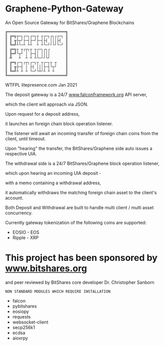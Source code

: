 # Graphene-Python-Gateway
An Open Source Gateway for BitShares/Graphene Blockchains

    ╔══════════════════════════╗
    ║ ╔═╗┬─┐┌─┐┌─┐┬ ┬┌─┐┌┐┌┌─┐ ║
    ║ ║ ╦├┬┘├─┤├─┘├─┤├┤ │││├┤  ║
    ║ ╚═╝┴└─┴ ┴┴  ┴ ┴└─┘┘└┘└─┘ ║
    ║ ╔═╗┬ ┬┌┬┐┬ ┬┌─┐┌┐┌       ║
    ║ ╠═╝└┬┘ │ ├─┤│ ││││       ║
    ║ ╩   ┴  ┴ ┴ ┴└─┘┘└┘       ║
    ║ ╔═╗┌─┐┌┬┐┌─┐┬ ┬┌─┐┬ ┬    ║
    ║ ║ ╦├─┤ │ ├┤ │││├─┤└┬┘    ║
    ║ ╚═╝┴ ┴ ┴ └─┘└┴┘┴ ┴ ┴     ║
    ╚══════════════════════════╝


WTFPL litepresence.com Jan 2021

The deposit gateway is a 24/7 www.falconframework.org API server,

which the client will approach via JSON.

Upon request for a deposit address,

it launches an foreign chain block operation listener.

The listener will await an incoming transfer of foreign chain coins from the client, until timeout.

Upon "hearing" the transfer, the BitShares/Graphene side auto issues a respective UIA.

The withdrawal side is a 24/7 BitShares/Graphene block operation listener,

which upon hearing an incoming UIA deposit -

with a memo containing a withdrawal address,

it automatically withdraws the matching foreign chain asset to the client's account.

Both Deposit and Withdrawal are built to handle multi client / multi asset concurrency.

Currently gateway tokenization of the following coins are supported:

- EOSIO - EOS
- Ripple - XRP

# This project has been sponsored by www.bitshares.org 

and peer reviewed by BitShares core developer Dr. Christopher Sanborn


    NON STANDARD MODULES WHICH REQUIRE INSTALLATION

- falcon 
- pybitshares 
- eosiopy 
- requests
- websocket-client
- secp256k1
- ecdsa
- aioxrpy
